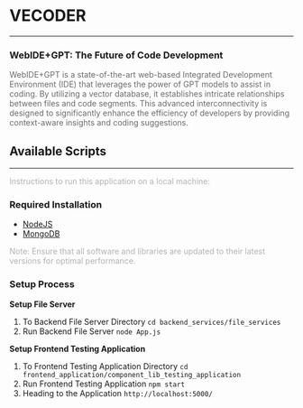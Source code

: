 # VECODER

<hr>

### WebIDE+GPT: The Future of Code Development

<span style="opacity: 0.64">WebIDE+GPT is a state-of-the-art web-based Integrated Development Environment (IDE) that leverages the power of GPT models to assist in coding. By utilizing a vector database, it establishes intricate relationships between files and code segments. This advanced interconnectivity is designed to significantly enhance the efficiency of developers by providing context-aware insights and coding suggestions.</span>

## Available Scripts

<hr>

<span style="opacity: 0.32">Instructions to run this application on a local machine:</span>

### Required Installation

- [NodeJS](https://nodejs.org/en/download)
- [MongoDB](https://www.mongodb.com/try/download/community)

<span style="opacity: 0.32">Note: Ensure that all software and libraries are updated to their latest versions for optimal performance.</span>

### Setup Process

**Setup File Server**

1. To Backend File Server Directory `cd backend_services/file_services`
2. Run Backend File Server `node App.js`

**Setup Frontend Testing Application**

1. To Frontend Testing Application Directory `cd frontend_application/component_lib_testing_application`
2. Run Frontend Testing Application `npm start`
3. Heading to the Application `http://localhost:5000/`
